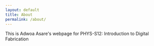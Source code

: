 ```yaml
---
layout: default
title: About
permalink: /about/
---
```


This is Adwoa Asare's webpage for PHYS-S12: Introduction to Digital Fabrication

